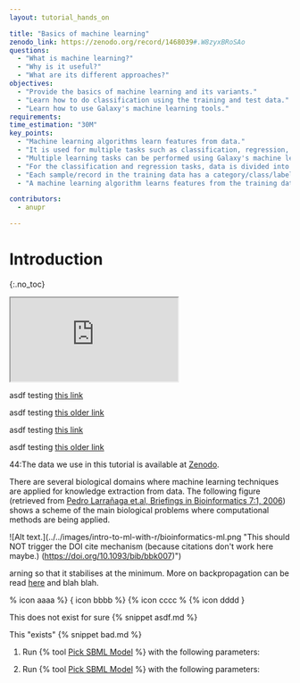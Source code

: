 ```yaml
---
layout: tutorial_hands_on

title: "Basics of machine learning"
zenodo_link: https://zenodo.org/record/1468039#.W8zyxBRoSAo
questions:
  - "What is machine learning?"
  - "Why is it useful?"
  - "What are its different approaches?"
objectives:
  - "Provide the basics of machine learning and its variants."
  - "Learn how to do classification using the training and test data."
  - "Learn how to use Galaxy's machine learning tools."
requirements:
time_estimation: "30M"
key_points:
  - "Machine learning algorithms learn features from data."
  - "It is used for multiple tasks such as classification, regression, clustering and so on."
  - "Multiple learning tasks can be performed using Galaxy's machine learning tools."
  - "For the classification and regression tasks, data is divided into training and test sets."
  - "Each sample/record in the training data has a category/class/label."
  - "A machine learning algorithm learns features from the training data and do predictions on the test data."

contributors:
  - anupr

---
```


# Introduction
{:.no_toc}


<div class="embed-responsive embed-responsive-16by9"><iframe src="https://www.youtube.com/embed/FAGobvUGl24" webkitallowfullscreen mozallowfullscreen allowfullscreen></iframe></div>


asdf testing [this link](https://training.galaxyproject.org/training-material/topics/admin/tutorials/ansible-galaxy/tutorial.html)

asdf testing [this older link](https://galaxyproject.github.io/training-material/topics/admin/tutorials/ansible-galaxy/tutorial.html)


asdf testing [this link](https://training.galaxyproject.org/training-material/topics/admin/tutorials/ansible-galaxy/slides.html)

asdf testing [this older link](https://galaxyproject.github.io/training-material/topics/admin/tutorials/ansible-galaxy/slides.html)

44:The data we use in this tutorial is available at [Zenodo](https://doi.org/10.5281/zenodo.5589610).

There are several biological domains where machine learning techniques are applied for knowledge extraction from data. The following figure (retrieved from [Pedro Larrañaga et.al, Briefings in Bioinformatics 7:1, 2006](https://doi.org/10.1093/bib/bbk007)) shows a scheme of the main biological problems where computational methods are being applied.

![Alt text.](../../images/intro-to-ml-with-r/bioinformatics-ml.png "This should NOT trigger the DOI cite mechanism (because citations don't work here maybe.) (<a href="https://doi.org/10.1093/bib/bbk007">https://doi.org/10.1093/bib/bbk007</a>)")

arning so that it stabilises at the minimum. More on backpropagation can be read [here](http://neuralnetworksanddeeplearning.com/chap2.html) and blah blah.

% icon aaaa %}
{ icon bbbb %}
{% icon cccc %
{% icon dddd }

This does not exist for sure {% snippet asdf.md %}

This "exists" {% snippet bad.md %}

1. Run {% tool [Pick SBML Model](toolshed.g2.bx.psu.edu/repos/tduigou/get_sbml_model/get_sbml_model/0.0.1) %} with the following parameters:

1. Run {% tool [Pick SBML Model](https://usegalaxy.eu/root?tool_id=toolshed.g2.bx.psu.edu/repos/crs4/bwa_mem/bwa_mem/0.8.0) %} with the following parameters: